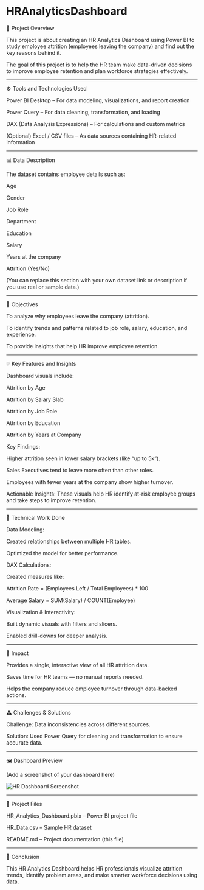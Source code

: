 # HRAnalyticsDashboard
📘 Project Overview

This project is about creating an HR Analytics Dashboard using Power BI to study employee attrition (employees leaving the company) and find out the key reasons behind it.

The goal of this project is to help the HR team make data-driven decisions to improve employee retention and plan workforce strategies effectively.


---

⚙ Tools and Technologies Used

Power BI Desktop – For data modeling, visualizations, and report creation

Power Query – For data cleaning, transformation, and loading

DAX (Data Analysis Expressions) – For calculations and custom metrics

(Optional) Excel / CSV files – As data sources containing HR-related information



---

📊 Data Description

The dataset contains employee details such as:

Age

Gender

Job Role

Department

Education

Salary

Years at the company

Attrition (Yes/No)


(You can replace this section with your own dataset link or description if you use real or sample data.)


---

🎯 Objectives

To analyze why employees leave the company (attrition).

To identify trends and patterns related to job role, salary, education, and experience.

To provide insights that help HR improve employee retention.



---

💡 Key Features and Insights

Dashboard visuals include:

Attrition by Age

Attrition by Salary Slab

Attrition by Job Role

Attrition by Education

Attrition by Years at Company


Key Findings:

Higher attrition seen in lower salary brackets (like “up to 5k”).

Sales Executives tend to leave more often than other roles.

Employees with fewer years at the company show higher turnover.


Actionable Insights:
These visuals help HR identify at-risk employee groups and take steps to improve retention.



---

🧠 Technical Work Done

Data Modeling:

Created relationships between multiple HR tables.

Optimized the model for better performance.


DAX Calculations:

Created measures like:

Attrition Rate = (Employees Left / Total Employees) * 100

Average Salary = SUM(Salary) / COUNT(Employee)



Visualization & Interactivity:

Built dynamic visuals with filters and slicers.

Enabled drill-downs for deeper analysis.




---

🚀 Impact

Provides a single, interactive view of all HR attrition data.

Saves time for HR teams — no manual reports needed.

Helps the company reduce employee turnover through data-backed actions.



---

⚠ Challenges & Solutions

Challenge: Data inconsistencies across different sources.

Solution: Used Power Query for cleaning and transformation to ensure accurate data.



---

🖼 Dashboard Preview

(Add a screenshot of your dashboard here)

![HR Dashboard Screenshot](path_to_image.png)


---

📂 Project Files

HR_Analytics_Dashboard.pbix – Power BI project file

HR_Data.csv – Sample HR dataset

README.md – Project documentation (this file)



---

🙌 Conclusion

This HR Analytics Dashboard helps HR professionals visualize attrition trends, identify problem areas, and make smarter workforce decisions using data.
